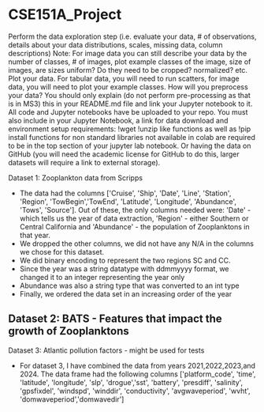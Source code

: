# CSE151A_Project

Perform the data exploration step (i.e. evaluate your data, # of observations, details about your data distributions, scales, missing data, column descriptions) Note: For image data you can still describe your data by the number of classes, # of images, plot example classes of the image, size of images, are sizes uniform? Do they need to be cropped? normalized? etc.
Plot your data. For tabular data, you will need to run scatters, for image data, you will need to plot your example classes.
How will you preprocess your data? You should only explain (do not perform pre-processing as that is in MS3) this in your README.md file and link your Jupyter notebook to it. All code and  Jupyter notebooks have be uploaded to your repo.
You must also include in your Jupyter Notebook, a link for data download and environment setup requirements: 
              !wget !unzip like functions as well as !pip install functions for non standard libraries not available in colab are required to be in the top section of your jupyter lab notebook. Or having the data on GitHub (you will need the academic license for GitHub to do this, larger datasets will require a link to external storage).

Dataset 1: Zooplankton data from Scripps 
  - The data had the columns ['Cruise', 'Ship', 'Date', 'Line', 'Station', 'Region', 'TowBegin','TowEnd', 'Latitude', 'Longitude', 'Abundance', 'Tows', 'Source']. Out of these, the only columns needed were: 'Date' - which tells us the year of data extraction, 'Region' - either Southern or Central California and 'Abundance' - the population of Zooplanktons in that year.
  - We dropped the other columns, we did not have any N/A in the columns we chose for this dataset.
  - We did binary encoding to represent the two regions SC and CC.
  - Since the year was a string datatype with ddmmyyyy format, we changed it to an integer representing the year only
  - Abundance was also a string type that was converted to an int type
  - Finally, we ordered the data set in an increasing order of the year 

Dataset 2: BATS - Features that impact the growth of Zooplanktons
- 

Dataset 3: Atlantic pollution factors - might be used for tests
- For dataset 3, I have combined the data from years 2021,2022,2023,and 2024. 
The data frame had the following columns ['platform_code', 'time', 'latitude', 'longitude', 'slp', 'drogue','sst', 'battery', 'presdiff', 'salinity', 'gpsfixdel', 'windspd', 'winddir', 'conductivity', 'avgwaveperiod', 'wvht', 'domwaveperiod','domwavedir']
